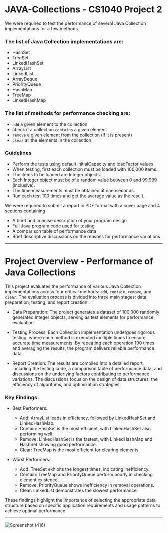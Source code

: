 # JAVA-Collections - CS1040 Project 2

We were required to test the performance of several Java Collection implementations for a few methods.

### The list of Java Collection implementations are:

* HashSet
* TreeSet
* LinkedHashSet
* ArrayList
* LinkedList
* ArrayDeque
* PriorityQueue
* HashMap
* TreeMap
* LinkedHashMap
  
### The list of methods for performance checking are:

* `add` a given element to the collection
* check if a collection `contains` a given element
* `remove` a given element from the collection (if it is present)
* `clear` all the elements in the collection
  
### Guidelines

* Perform the tests using default initialCapacity and loadFactor values.
* When testing, first each collection must be loaded with 100,000 items.
* The items to be loaded are Integer objects.
* Each Integer object must be of a random value between 0 and 99,999 (inclusive).
* The time measurements must be obtained at nanoseconds.
* Run each test 100 times and get the average value as the result.
  
We were required to submit a report in PDF format with a cover page and 4 sections containing

* A brief and concise description of your program design
* Full Java program code used for testing
* A comparison table of performance data
* Brief descriptive discussions on the reasons for performance variations
  
___

# Project Overview - Performance of Java Collections

This project evaluates the performance of various Java Collection implementations across four critical methods: `add`, `contain`, `remove`, and `clear`. The evaluation process is divided into three main stages: data preparation, testing, and report creation.

* Data Preparation: The project generates a dataset of 100,000 randomly generated Integer objects, serving as test elements for performance evaluation.

* Testing Process: Each Collection implementation undergoes rigorous testing, where each method is executed multiple times to ensure accurate time measurements. By repeating each operation 100 times and averaging the results, the program delivers reliable performance data.

* Report Creation: The results are compiled into a detailed report, including the testing code, a comparison table of performance data, and discussions on the underlying factors contributing to performance variations. The discussions focus on the design of data structures, the efficiency of algorithms, and optimization strategies.

### Key Findings:

* Best Performers:

  * Add: ArrayList leads in efficiency, followed by LinkedHashSet and LinkedHashMap.
  * Contain: HashSet is the most efficient, with LinkedHashSet also performing well.
  * Remove: LinkedHashSet is the fastest, with LinkedHashMap and HashSet showing good performance.
  * Clear: TreeMap is the most efficient for clearing elements.
    
* Worst Performers:

  * Add: TreeSet exhibits the longest times, indicating inefficiency.
  * Contain: TreeMap and PriorityQueue perform poorly in checking element existence.
  * Remove: PriorityQueue shows inefficiency in removal operations.
  * Clear: LinkedList demonstrates the slowest performance.
    
These findings highlight the importance of selecting the appropriate data structure based on specific application requirements and usage patterns to achieve optimal performance.

___

![Screenshot (416)](https://github.com/user-attachments/assets/623f5454-708b-4590-8dfb-cfddac6990a8)




